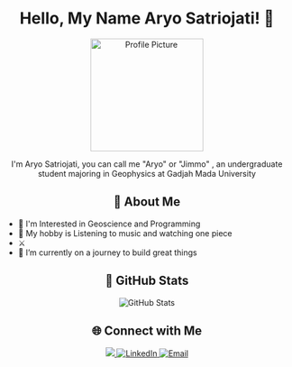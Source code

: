 <!-- Replace these with your own details and content -->

<h1 align="center">Hello, My Name Aryo Satriojati! 👋</h1>

<p align="center">
  <img src="https://media4.giphy.com/media/cJZGTqvVk7LspXHfT6/giphy.gif?cid=ecf05e474g4agfopa7t20ibd4f9ahwtroei86tcogtxj3otm&ep=v1_gifs_related&rid=giphy.gif&ct=g" alt="Profile Picture" width="200">
</p>

<p align="center">
 I'm Aryo Satriojati, you can call me "Aryo" or "Jimmo" , an undergraduate student majoring in Geophysics at Gadjah Mada University
</p>

<h2 align="center">🌟 About Me</h2>

- 🌱 I'm Interested in Geoscience and Programming
- 🎯 My hobby is Listening to music and watching one piece
- ⚔ 
- 🔭 I’m currently on a journey to build great things

<h2 align="center">🚀 GitHub Stats</h2>

<p align="center">
  <img src="https://github-readme-stats.vercel.app/api?username=jimmooo&show_icons=true&theme=dark" alt="GitHub Stats">
</p>

<h2 align="center">🌐 Connect with Me</h2>

<p align="center">
  <a href="https://instagram.com/jimooo.o" target="_blank">
    <img src="https://img.shields.io/badge/Instagram-Follow%20Me-orange?logo=instagram&style=for-the-badge" >
  </a>
  <a href="https://www.linkedin.com/in/aryo-satriojati-47684a251" target="_blank">
    <img src="https://img.shields.io/badge/LinkedIn-Connect-blue" alt="LinkedIn">
  </a>
  <a href="mailto:aryosatriojati@mail.ugm.ac.id">
    <img src="https://img.shields.io/badge/Email-Contact-green" alt="Email">
  </a>
</p>
